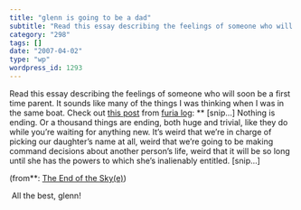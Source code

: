```yaml
---
title: "glenn is going to be a dad"
subtitle: "Read this essay describing the feelings of someone who will soon be a first time parent. It sounds l..."
category: "298"
tags: []
date: "2007-04-02"
type: "wp"
wordpress_id: 1293
---
```

Read this essay describing the feelings of someone who will soon be a first time parent. It sounds like many of the things I was thinking when I was in the same boat. Check out [this post](http://www.furia.com/page.cgi?type=log&id=263) from [furia log](http://www.furia.com/page.cgi): 
** [snip…] Nothing is ending. Or a thousand things are ending, both huge and trivial, like they do while you’re waiting for anything new. It’s weird that we’re in charge of picking our daughter’s name at all, weird that we’re going to be making command decisions about another person’s life, weird that it will be so long until she has the powers to which she’s inalienably entitled. [snip…]

 (from**: [The End of the Sky(e)](http://www.furia.com/page.cgi?type=log&id=263)) 

  All the best, glenn!